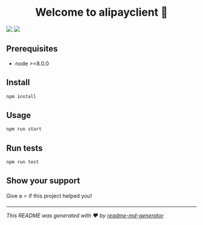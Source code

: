 <h1 align="center">Welcome to alipayclient 👋</h1>
<p>
  <img src="https://img.shields.io/badge/version-0.10-blue.svg?cacheSeconds=2592000" />
  <img src="https://img.shields.io/badge/node-%3E%3D8.0.0-blue.svg" />
</p>

## Prerequisites

- node &gt;=8.0.0

## Install

```sh
npm install
```

## Usage

```sh
npm run start
```

## Run tests

```sh
npm run test
```

## Show your support

Give a ⭐️ if this project helped you!

***
_This README was generated with ❤️ by [readme-md-generator](https://github.com/kefranabg/readme-md-generator)_